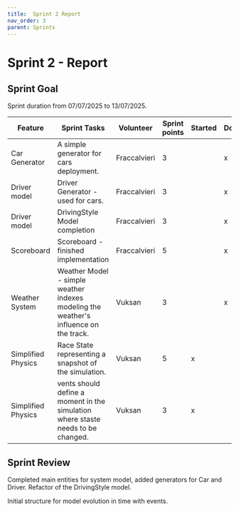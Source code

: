 ```yaml
---
title:  Sprint 2 Report
nav_order: 3
parent: Sprints
---
```


# Sprint 2 - Report

## Sprint Goal

Sprint duration from 07/07/2025 to 13/07/2025.

| **Feature**                                                                       | **Sprint Tasks**                                                                      | **Volunteer** | **Sprint points** | **Started** | **Done** |
|-----------------------------------------------------------------------------------|---------------------------------------------------------------------------------------| ---| ---| ---| - |
| Car Generator                                                                     | A simple generator for cars deployment.                                               | Fraccalvieri | 3 |  | x |
| Driver model                                                                      | Driver Generator - used for cars.                                                     | Fraccalvieri | 3 |  | x |
| Driver model   | DrivingStyle Model completion                                                         | Fraccalvieri | 3 |  | x |
| Scoreboard                                                                        | Scoreboard - finished implementation                                                  | Fraccalvieri | 5 |  | x |
| Weather System                                                                    | Weather Model - simple weather indexes modeling the weather's influence on the track. | Vuksan | 3 |  | x |
| Simplified Physics                                                                | Race State representing a snapshot of the simulation.                                 | Vuksan | 5 | x |  |
| Simplified Physics     | vents should define a moment in the simulation where staste needs to be changed.      | Vuksan                                                                                | 3 | x |  |

## Sprint Review

Completed main entities for system model, added generators for Car and Driver. Refactor of the DrivingStyle model.

  

Initial structure for model evolution in time with events.